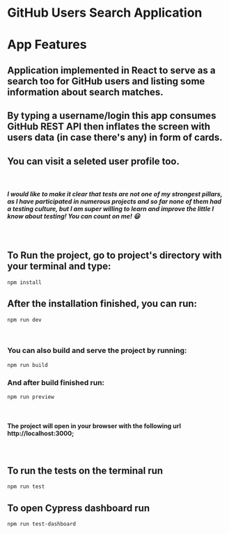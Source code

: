 # GitHub Users Search Application

# App Features

## Application implemented in React to serve as a search too for GitHub users and listing some information about search matches.

## By typing a username/login this app consumes GitHub REST API then inflates the screen with users data (in case there's any) in form of cards.

## You can visit a seleted user profile too.

<br/>

##### I would like to make it clear that tests are not one of my strongest pillars, as I have participated in numerous projects and so far none of them had a testing culture, but I am super willing to learn and improve the little I know about testing! You can count on me! 😃

<br/>

## To Run the project, go to project's directory with your terminal and type:

```
npm install
```

## After the installation finished, you can run:

```
npm run dev
```

<br/>

### You can also build and serve the project by running:

```
npm run build
```

### And after build finished run:

```
npm run preview
```

<br/>

#### The project will open in your browser with the following url http://localhost:3000;

<br/>

## To run the tests on the terminal run

```
npm run test
```

## To open Cypress dashboard run

```
npm run test-dashboard
```
